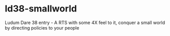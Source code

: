 # ld38-smallworld
Ludum Dare 38 entry - A RTS with some 4X feel to it, conquer a small world by directing policies to your people
